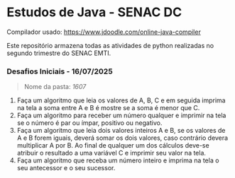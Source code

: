 # Estudos de Java - SENAC DC
Compilador usado: https://www.jdoodle.com/online-java-compiler

Este repositório armazena todas as atividades de python realizadas no segundo trimestre do SENAC EMTI.

### Desafios Iniciais - **16/07/2025**
> Nome da pasta: *1607*
1. Faça um algoritmo que leia os valores de A, B, C e em seguida imprima na tela a soma entre A e B é mostre se a soma é menor que C.
2. Faça um algoritmo para receber um número qualquer e imprimir na tela se o número é par ou ímpar, positivo ou negativo.
3. Faça um algoritmo que leia dois valores inteiros A e B, se os valores de A e B forem iguais, deverá somar os dois valores,  caso contrário devera multiplicar A por B. Ao final de qualquer um dos cálculos deve-se atribuir o resultado a uma variável C e imprimir seu valor na tela.
4. Faça um algoritmo que receba um número inteiro e imprima na tela o seu antecessor e o seu sucessor.
